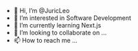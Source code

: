 - 👋 Hi, I’m @JuricLeo
- 👀 I’m interested in Software Development
- 🌱 I’m currently learning Next.js
- 💞️ I’m looking to collaborate on ...
- 📫 How to reach me ...

<!---
JuricLeo/JuricLeo is a ✨ special ✨ repository because its `README.md` (this file) appears on your GitHub profile.
You can click the Preview link to take a look at your changes.
--->
